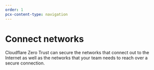 ```yaml
---
order: 1
pcx-content-type: navigation
---
```


# Connect networks

Cloudflare Zero Trust can secure the networks that connect out to the Internet as well as the networks that your team needs to reach over a secure connection.

<DirectoryListing path="connections/connect-networks"/>
